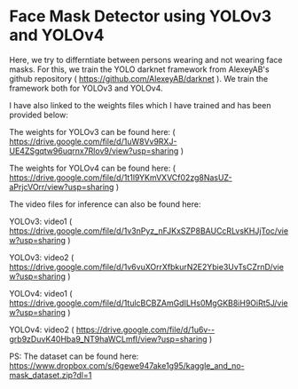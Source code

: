 # Face Mask Detector using YOLOv3 and YOLOv4
Here, we try to differntiate between persons wearing and not wearing face masks. For this, we train the YOLO darknet framework from AlexeyAB's github repository ( https://github.com/AlexeyAB/darknet ). We train the framework both for YOLOv3 and YOLOv4.

I have also linked to the weights files which I have trained and has been provided below:

The weights for YOLOv3 can be found here: ( https://drive.google.com/file/d/1uW8Vv9RXJ-UE4ZSgqtw96uqrnx7Rlov9/view?usp=sharing )

The weights for YOLOv4 can be found here: ( https://drive.google.com/file/d/1t1l9YKmVXVCf02zg8NasUZ-aPrjcVOrr/view?usp=sharing )

The video files for inference can also be found here:

YOLOv3: video1 ( https://drive.google.com/file/d/1v3nPyz_nFJKxSZP8BAUCcRLvsKHJjToc/view?usp=sharing )

YOLOv3: video2 ( https://drive.google.com/file/d/1v6vuXOrrXfbkurN2E2Ybie3UvTsCZrnD/view?usp=sharing )

YOLOv4: video1 ( https://drive.google.com/file/d/1tulcBCBZAmGdILHs0MgGKB8iH9OiRt5J/view?usp=sharing )

YOLOv4: video2 ( https://drive.google.com/file/d/1u6v--grb9zDuvK40Hba9_NT9haWCLmfI/view?usp=sharing )


PS: The dataset can be found here: https://www.dropbox.com/s/6gewe947ake1g95/kaggle_and_no-mask_dataset.zip?dl=1
